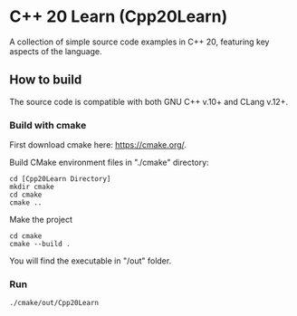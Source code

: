 # C++ 20 Learn (Cpp20Learn)

A collection of simple source code examples in C++ 20, featuring key aspects of the language.

## How to build

The source code is compatible with both GNU C++ v.10+ and CLang v.12+.

### Build with cmake

First download cmake here: https://cmake.org/.

Build CMake environment files in "./cmake" directory:

    cd [Cpp20Learn Directory]
    mkdir cmake
    cd cmake
    cmake ..  

Make the project

    cd cmake    
    cmake --build .  

You will find the executable in "/out" folder.

### Run

    ./cmake/out/Cpp20Learn



